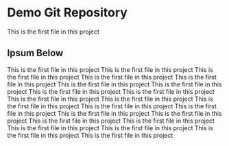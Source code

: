 # Demo Git Repository
This is the first file in this project

## Ipsum Below

This is the first file in this project
This is the first file in this project
This is the first file in this project
This is the first file in this project
This is the first file in this project
This is the first file in this project
This is the first file in this project
This is the first file in this project
This is the first file in this project
This is the first file in this project
This is the first file in this project
This is the first file in this project
This is the first file in this project
This is the first file in this project
This is the first file in this project
This is the first file in this project
This is the first file in this project
This is the first file in this project
This is the first file in this project
This is the first file in this project
This is the first file in this project
This is the first file in this project

